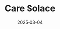 ---  
layout: startup_page  
title: "Care Solace"  
id: "caresolace.org"  
permalink: "/caresolacecaresolace.org03042025/"  
website: "https://www.caresolace.org/"  
funding_round: "Strategic Investment"  
funding_amount: ""  
investors: "Lemnis"  
about: "Care Solace provides mental health care coordination services for K-12 schools and municipalities. Their human-centered approach navigates the mental health system to match individuals with care, offering support through a network of licensed providers and dedicated multilingual Care Companions available 24/7/365."  
markets: "Healthtech, Mental Health Care"  
hq: "Cardiff-by-the-Sea, California, United States"  
founded_year: "2017"  
linkedin: "https://www.linkedin.com/company/care-solace"  
twitter: ""  
instagram: ""  
facebook: ""  
crunchbase: "https://www.crunchbase.com/organization/care-solace"  
pitchbook: ""  

date_display: "04-Mar-2025"  
date: "2025-03-04"

# SEO Optimization  
meta_title: "Care Solace - Strategic Investment"  
meta_description: "Care Solace, Care Solace provides mental health care coordination services for K-12 schools and municipalities. Their human-centered approach navigates the mental ..."  
meta_keywords: "Care Solace, Healthtech, Mental Health Care, Strategic Investment funding"  
canonical_url: "https://startup.projectstartups.com/caresolacecaresolace.org03042025/"  
---